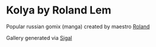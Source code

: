 # Kolya by Roland Lem

Popular russian gomix (manga) created by maestro [Roland](https://vk.com/id284597396)

Gallery generated via [Sigal](http://sigal.saimon.org/en/latest/index.html)
